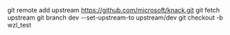 git remote add upstream https://github.com/microsoft/knack.git
git fetch upstream
git branch dev --set-upstream-to upstream/dev
git checkout -b wzl_test